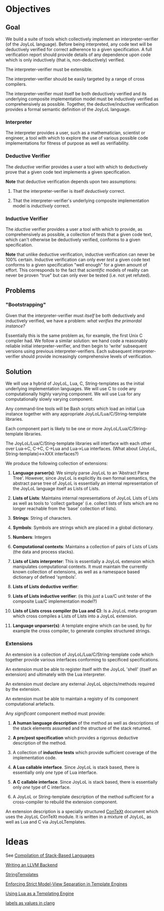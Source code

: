 # Objectives

## Goal 

We build a suite of tools which collectively implement an 
interpreter-verifier (of the JoyLoL language). Before being interpreted, 
any code text will be deductively verified for correct adherence to a 
given specification. A full verification report should provide details of 
any dependence upon code which is only inductively (that is, 
non-deductively) verified. 

The interpreter-verifier must be extensible.

The interpreter-verifier should be easily targeted by a range of cross 
compilers. 

The interpreter-verifier must itself be both deductively verified and its 
underlying composite implementation model must be inductively verified as 
comprehensively as possible. Together, the deductive/inductive 
verification provides a formal semantic definition of the JoyLoL language. 

### Interpreter

The interpreter provides a user, such as a mathematician, scientist or 
engineer, a tool with which to explore the use of various possible code 
implementations for fitness of purpose as well as verifiability. 

### Deductive Verifier

The *deductive* verifier provides a user a tool with which to deductively 
prove that a given code text implements a given specification.

**Note** that deductive verification depends upon two assumptions:

1. That the interpreter-verifier is itself *deductively* correct. 

2. That the interpreter-verifier's underlying composite implementation 
model is *inductively* correct. 

### Inductive Verifier

The *iductive* verifier provides a user a tool with which to provide, as 
comprehensively as possible, a collection of tests that a given code text, 
which can't otherwise be deductively verified, conforms to a given 
specification. 

**Note** that unlike deductive verification, inductive verification can never 
be 100% certain. Inductive verification can only ever *test* a given code 
text conforms to a given specification "well enough" for a given amount of 
effort. This corresponds to the fact that *scientific* models of reality 
can never be proven "true" but can only ever be tested (i.e. not yet 
refuted). 

## Problems

### "Bootstrapping"

Given that the interpreter-verifier must *itself* be both deductively and 
inductively verified, we have a problem: *what verifies the primordal 
instance?* 

Essentially this is the same problem as, for example, the first Unix C 
compiler had. We follow a similar solution: we hand code a reasonably 
reliable initial interpreter-verifier, and then begin to 'write' 
subsequent versions using previous interpreter-verifiers. Each subsequent 
interpreter-verifier should provide increasingly comprehensive levels of 
verification. 

## Solution 

We will use a hybrid of JoyLoL, Lua, C, String-templates as the initial 
underlying implementation languages. We will use C to code any 
computationally highly varying component. We will use Lua for any 
computationally slowly varying component. 

Any command-line tools will be Bash scripts which load an initial Lua 
instance together with any appropriate JoyLoL/Lua/C/String-template 
libraries. 

Each component part is likely to be one or more 
JoyLoL/Lua/C/String-template libraries. 

The JoyLoL/Lua/C/Sting-template libraries will interface with each other 
over Lua->C, C->C, C->Lua and Lua->Lua interfaces. (What about 
{JoyLoL, String-template}<->XXX interfaces?) 

We produce the following collection of extensions: 

1. **Language parser(s)**: We simply parse JoyLoL to an 'Abstract Parse 
Tree'. However, since JoyLoL is explicitly its own formal semantics, the 
abstract parse tree of JoyLoL is essentially an internal representation of 
the JoyLoL language itself as Lists of Lists. 

2. **Lists of Lists**: Maintains internal representations of JoyLoL Lists 
of Lists as well as tools to 'collect garbage' (i.e. collect lists of 
lists which are no longer reachable from the 'base' collection of lists). 

3. **Strings**: String of characters.

4. **Symbols**: Symbols are strings which are placed in a global dictionary.

5. **Numbers**: Integers

6. **Computational contexts**: Maintains a collection of pairs of Lists of 
Lists (the data and process stacks). 

7. **Lists of Lists interpreter**: This is essentially a JoyLoL extension 
which manipulates computational contexts. It must maintain the currently 
known collection of extensions, as well as a namespace based dictionary of 
defined 'symbols'. 

8. **Lists of Lists deductive verifier**: 

9. **Lists of Lists inductive verifier**: (is this *just* a Lua/C unit 
tester of the composite Lua/C implementation model?) 

10. **Lists of Lists cross compiler (to Lua and C)**: Is a JoyLoL 
meta-program which cross compiles a Lists of Lists into a JoyLoL 
extension. 

11. **Language unparser(s)**: A template engine which can be used, by for 
example the cross compiler, to generate complex structured strings. 

### Extensions 

An extension is a collection of JoyLoL/Lua/C/String-template code which 
together provide various interfaces conforming to specificed 
specifications. 

An extension must be able to register itself with the JoyLoL 'shell' 
(itself an extension) and ultimately with the Lua interpreter. 

An extension must declare any external JoyLoL objects/methods required by 
the extension. 

An extension must be able to maintain a registry of its component 
computational artefacts. 

Any *significant* component method must provide:

1. **A human language description** of the method as well as descriptions 
of the stack elements assumed and the structure of the stack returned. 

3. **A pre/post specification** which provides a rigorous deductive 
description of the method. 

4. A collection of **inductive tests** which provide sufficient coverage 
of the implementation code. 

1. **A Lua callable interface**. Since JoyLoL is stack based, there is 
essentially only *one* type of Lua interface. 

2. **A C callable interface**. Since JoyLoL is stack based, there is 
essentially only *one* type of C interface. 

5. A JoyLoL or String-template description of the method sufficient for a 
cross-compiler to rebuild the extension component. 

An extension description is a specially structured [ConTeXt]() document 
which uses the JoyLoL ConTeXt module. It is written in a mixture of 
JoyLoL, as well as Lua and C via JoyLoLTemplates. 

# Ideas

See [Compilation of Stack-Based 
Languages](http://www.complang.tuwien.ac.at/projects/rafts.html) 

[Writing an LLVM Backend](http://llvm.org/docs/WritingAnLLVMBackend.html) 

[StringTemplates](http://www.stringtemplate.org/) 

[Enforcing Strict Model-View Separation in Template 
Engines](http://www.cs.usfca.edu/~parrt/papers/mvc.templates.pdf) 

[Using Lua as a Templating 
Engine](https://john.nachtimwald.com/2014/08/06/using-lua-as-a-templating-engine/) 

[labels as values in 
clang](http://stackoverflow.com/questions/36983970/labels-as-values-in-clang) 

